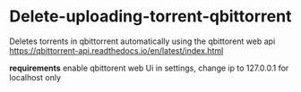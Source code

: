 # Delete-uploading-torrent-qbittorrent
Deletes torrents in qbittorrent automatically using the qbittorent web api 
https://qbittorrent-api.readthedocs.io/en/latest/index.html

**requirements**
enable qbittorent web Ui in settings, change ip to 127.0.0.1 for localhost only 
